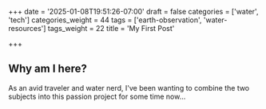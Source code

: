 +++
date = '2025-01-08T19:51:26-07:00'
draft = false
categories = ['water', 'tech']
categories_weight = 44
tags = ['earth-observation', 'water-resources']
tags_weight = 22
title = 'My First Post'

+++

## Why am I here?

As an avid traveler and water nerd, I've been wanting to combine the two subjects into this passion project for some time now...